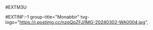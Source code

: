 #EXTM3U

#EXTINF:-1 group-title="Monabbir" tvg-logo="https://i.postimg.cc/nzqQqZFJ/IMG-20240302-WA0004.jpg",
